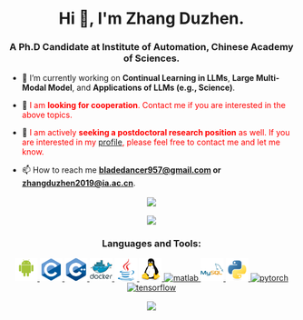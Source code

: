 <h1 align="center">Hi 👋, I'm Zhang Duzhen.</h1>
<h3 align="center">A Ph.D Candidate at Institute of Automation, Chinese Academy of Sciences.</h3>

- 🔭 I’m currently working on **Continual Learning in LLMs**, **Large Multi-Modal Model**, and **Applications of LLMs (e.g., Science)**.

- 👯 <font color="red"> I am **looking for cooperation**. Contact me if you are interested in the above topics.</font>

- 👋 <font color="red"> I am actively **seeking a postdoctoral research position** as well. If you are interested in my [profile](https://bladedancer957.github.io/), please feel free to contact me and let me know.</font>

- 📫 How to reach me **bladedancer957@gmail.com or zhangduzhen2019@ia.ac.cn**.



<p align="center">
<a href="https://blog.csdn.net/sdu_hao">
  <img align="center" src="https://github-profile-trophy.vercel.app/?username=BladeDancer957&row=1&column=4"/>
</a>
</p>

<p align="center">
<a href="https://blog.csdn.net/sdu_hao">
  <img align="center" src="https://github-readme-stats.vercel.app/api?username=BladeDancer957&show_icons=true&theme=radical"/>
</a>
</p>






<h3 align="center">Languages and Tools:</h3>
<p align="center"> <a href="https://developer.android.com" target="_blank" rel="noreferrer"> <img src="https://raw.githubusercontent.com/devicons/devicon/master/icons/android/android-original-wordmark.svg" alt="android" width="40" height="40"/> </a> <a href="https://www.cprogramming.com/" target="_blank" rel="noreferrer"> <img src="https://raw.githubusercontent.com/devicons/devicon/master/icons/c/c-original.svg" alt="c" width="40" height="40"/> </a> <a href="https://www.w3schools.com/cpp/" target="_blank" rel="noreferrer"> <img src="https://raw.githubusercontent.com/devicons/devicon/master/icons/cplusplus/cplusplus-original.svg" alt="cplusplus" width="40" height="40"/> </a> <a href="https://www.docker.com/" target="_blank" rel="noreferrer"> <img src="https://raw.githubusercontent.com/devicons/devicon/master/icons/docker/docker-original-wordmark.svg" alt="docker" width="40" height="40"/> </a> <a href="https://www.java.com" target="_blank" rel="noreferrer"> <img src="https://raw.githubusercontent.com/devicons/devicon/master/icons/java/java-original.svg" alt="java" width="40" height="40"/> </a> <a href="https://www.linux.org/" target="_blank" rel="noreferrer"> <img src="https://raw.githubusercontent.com/devicons/devicon/master/icons/linux/linux-original.svg" alt="linux" width="40" height="40"/> </a> <a href="https://www.mathworks.com/" target="_blank" rel="noreferrer"> <img src="https://upload.wikimedia.org/wikipedia/commons/2/21/Matlab_Logo.png" alt="matlab" width="40" height="40"/> </a> <a href="https://www.mysql.com/" target="_blank" rel="noreferrer"> <img src="https://raw.githubusercontent.com/devicons/devicon/master/icons/mysql/mysql-original-wordmark.svg" alt="mysql" width="40" height="40"/> </a> <a href="https://www.python.org" target="_blank" rel="noreferrer"> <img src="https://raw.githubusercontent.com/devicons/devicon/master/icons/python/python-original.svg" alt="python" width="40" height="40"/> </a> <a href="https://pytorch.org/" target="_blank" rel="noreferrer"> <img src="https://www.vectorlogo.zone/logos/pytorch/pytorch-icon.svg" alt="pytorch" width="40" height="40"/> </a> <a href="https://www.tensorflow.org" target="_blank" rel="noreferrer"> <img src="https://www.vectorlogo.zone/logos/tensorflow/tensorflow-icon.svg" alt="tensorflow" width="40" height="40"/> </a> </p>

<!--
<h3 align="center">Connect with me:</h3>
<p align="center">
<a href="https://weibo.com/u/6984959147" target="blank"><img align="center" src="2c86e7f64d055dce22d0a8bf5fd8a3a0.jpeg" alt="xxxx" height="30" width="30" /></a>
<a href="https://www.xiaohongshu.com/user/profile/5d3ecbf30000000011005f67" target="blank"><img align="center" src="ce948519fed397f95422085e28af9af7.jpeg.png" alt="sssssss" height="30" width="30" /></a>
   <!-- 
<a href="WechatIMG43.jpeg" target="blank"><img align="center" src="1b18237ef89a22cdf1cfd6f61e7799f0.jpg" alt="ssss" height="30" width="30" /></a> 
</p>
-->







<p align="center">
<a href="https://blog.csdn.net/sdu_hao">
  <img align="center" src="https://github-readme-stats.vercel.app/api/top-langs/?username=BladeDancer957&hide=javascript,html"/>
</a>
</p>
